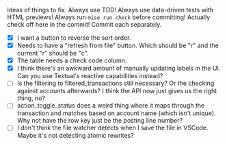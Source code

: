 Ideas of things to fix. Always use TDD! Always use data-driven tests with HTML previews! Always run `mise run check` before committing! Actually check off here in the commit! Commit each separately.

- [x] I want a button to reverse the sort order.
- [x] Needs to have a "refresh from file" button. Which should be "r" and the current "r" should be "c".
- [x] The table needs a check code column.
- [x] I think there's an awkward amount of manually updating labels in the UI. Can you use Textual's reactive capabilities instead?
- [ ] Is the filtering to filtered_transactions still necessary? Or the checking against accounts afterwards? I think the API now just gives us the right thing, no?
- [ ] action_toggle_status does a weird thing where it maps through the transaction and matches based on account name (which isn't unique). Why not have the row key just be the posting line number?
- [ ] I don't think the file watcher detects when I save the file in VSCode. Maybe it's not detecting atomic rewrites?
